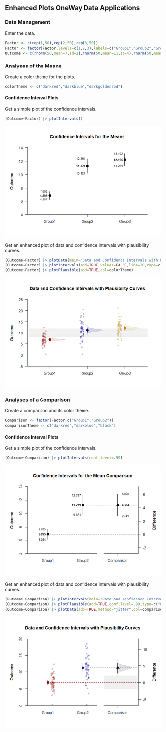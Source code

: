 
## Enhanced Plots OneWay Data Applications

### Data Management

Enter the data.

```r
Factor <- c(rep(1,50),rep(2,50),rep(3,50))
Factor <- factor(Factor,levels=c(1,2,3),labels=c("Group1","Group2","Group3"))
Outcome <- c(rnorm(50,mean=7,sd=2),rnorm(50,mean=11,sd=4),rnorm(50,mean=12,sd=4))
```

### Analyses of the Means

Create a color theme for the plots.

```r
colorTheme <- c("darkred","darkblue","darkgoldenrod")
```

#### Confidence Interval Plots

Get a simple plot of the confidence intervals.

```r
(Outcome~Factor) |> plotIntervals()
```

![](figures/OneWay-ConfidenceA-1.png)<!-- -->

Get an enhanced plot of data and confidence intervals with plausibility curves.

```r
(Outcome~Factor) |> plotData(main="Data and Confidence Intervals with Plausibility Curves",offset=-.15,method="jitter",col=colorTheme)
(Outcome~Factor) |> plotIntervals(add=TRUE,values=FALSE,line=10,rope=c(8,12),col=colorTheme)
(Outcome~Factor) |> plotPlausible(add=TRUE,col=colorTheme)
```

![](figures/OneWay-ConfidenceB-1.png)<!-- -->

### Analyses of a Comparison

Create a comparison and its color theme.

```r
Comparison <- factor(Factor,c("Group1","Group2"))
comparisonTheme <- c("darkred","darkblue","black")
```

#### Confidence Interval Plots

Get a simple plot of the confidence intervals.

```r
(Outcome~Comparison) |> plotIntervals(conf.level=.99)
```

![](figures/OneWay-ConfidenceC-1.png)<!-- -->

Get an enhanced plot of data and confidence intervals with plausibility curves.

```r
(Outcome~Comparison) |> plotIntervals(main="Data and Confidence Intervals with Plausibility Curves",conf.level=.99,ylim=c(0,20),values=FALSE,rope=c(-2,2),col=comparisonTheme)
(Outcome~Comparison) |> plotPlausible(add=TRUE,conf.level=.99,type=c("none","none","right"),col=comparisonTheme)
(Outcome~Comparison) |> plotData(add=TRUE,method="jitter",col=comparisonTheme)
```

![](figures/OneWay-ConfidenceD-1.png)<!-- -->
